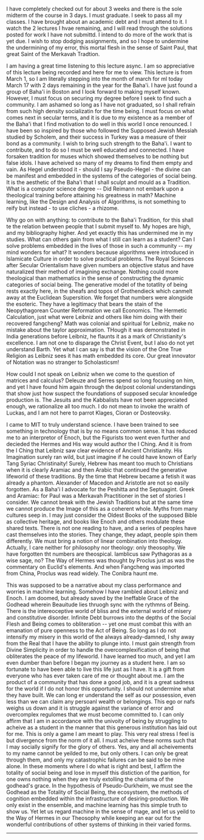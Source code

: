 I have completely checked out for about 3 weeks and there is the sole midterm of the course in 3 days. I must graduate. I seek to pass all my classes. I have brought about an academic debt and I must attend to it. I watch the 2 lectures I hvae remaining, and I will read through the solutions posted for work I have not submittd. I intend to do more of the work that is yet due. I wish to stop dodging assignments, and so I hope to undermine the undermining of my error, this mortal flesh in the sense of Saint Paul, that great Saint of the Merkavah Tradtion.

I am having a great time listening to this lecture async. I am so appreciative of this lecture being recorded and here for me to view. This lecture is from March 1, so I am literally stepping into the month of march for ml today March 17 with 2 days remaining in the year for the Baha'i. I have just found a group of Baha'i in Boston and I look forward to making myself known. However, I must focus on securing my degree before I seek to find such a community. I am ashamed so long as I have not graduated, so I shall refrain from such high density socializatin for the time being. I must focus on what comes next in secular terms, and it is due to my existence as a member of the Baha'i that I find motivation to do well in this world I once renounced. I have been so inspired by those who followed the Supposed Jewish Messiah studied by Scholem, and their success in Turkey was a measure of their bond as a community. I wish to bring such strength to the Baha'i. I want to contribute, and to do so I must be well educated and connected. I have forsaken tradition for muses which showed themselves to be nothing but false idols. I have acheived so many of my dreams to find them empty and vain. As Hegel understood it - should I say Pseudo-Hegel - the divine can be manifest and embedded in the systems of the categories of social being. It is the aesthetic of the Baha'i that I shall sculpt and mould as a Tradition. What is a computer science degree -- Did Reimann not embark upon a theological training before attaining his greatness in math? Machine learning, like the Design and Analysis of Algorithms, is not something to reify but instead - to use cliches - a rhizome.

Why go on with anything: to contribute to the Baha'i Tradition, for this shall te the relation between people that I submit myself to. My hopes are high, and my bibliography higher. And yet exactly this has undermined me in my studies. What can others gain from what I still can learn as a student? Can I solve problems embedded in the lives of those in such a community -- my mind wonders for what? It wonders because algorithms were introduced in Islamicate Culture in order to solve practical problems. The Royal Sciences after Secular Orientalism have given numbers an objective status and have naturalized their method of imagining exchange. Nothing could more theological than mathematics in the sense of constructing the dynamic categories of social being. The generative model of the totatlity of being rests exactly here, in the sheafs and topos of Grothendieck which canmelt away at the Euclidean Supersition. We forget that numbers were alongside the esoteric. They have a legitimacy that bears the stain of the Neopythagorean Counter Reformation we call Economics. The Hermetic Calculation, just what were Leibniz and others like him doing with their recovered fangcheng? Math was colonial and spiritual for Leibniz, make no mistake about the taylor approximation. THough it was demonstrated in India generations before Leibniz, he flaunts it as a mark of Christianity's excellence. I am not one to disparage the Christ Event, but I also do not yet understand Barth. Yet what I can say is that the vision of the One True Religion as Leibniz sees it has math embedded its core. Our great innovator of Notation was no stranger to Scholasticsm! 

How could I not speak on Leibniz when we come to the question of matrices and calculus? Deleuze and Serres spend so long focusing on him, and yet I have found him again through the de/post colonial understandings that show just how suspect the foundations of supposed secular knowledge production is. The Jesuits and the Kabbalists have not been appreciated enough, we rationalize all too much. I do not mean to invoke the wraith of Luckas, and I am not here to parrot Klages, Cioran or Dosteovsky. 


I came to MIT to truly understand science. I have been trained to see something in technology that is by no means common sense. It has reduced me to an interpretor of Enoch, but the Figurists too went even further and decieded the Hermes and His way would author the I Ching. And it is from the I Ching that Leibniz saw clear evidence of Ancient Christianity. His Imagination surely ran wild, but just imagine if he could have known of Early Tang Syriac Christinaity! Surely, Hebrew has meant too much to Christians when it is clearly Aramiac and then Arabic that continued the generative lifeworld of these traditions. By the time that Hebrew became a fetish it was already a phantom. Alexander of Macedon and Aristotle are not so easily forgotten. As a Baha'i I advocate for the Peshitta and the Septuagint. Greek and Aramiac: for Paul was a Merkavah Practitioner in the set of stories I consider. We cannot break with the Jewish Traditions but at the same time we cannot produce the Image of this as a coherent whole. Myths from many cultures seep in. I may just consider the Oldest Books of the supposed Bible as collective heritage, and books like Enoch and others modulate these shared texts. There is not one reading to have, and a series of peoples have cast themselves into the stories. They change, they adapt, people spin them differently. We must bring a notion of linear combination into theology. Actually, I care neither for philosophy nor theology: only theosophy. We have forgotten tht numbers are theospical. Iamblicus saw Pythagoras as a wise sage, no? The Way of Hermes was thought by Proclus just as was the commentary on Euclid's elements. And when Fangcheng was imported from China, Proclus was read widely. The Conibra haunt me.

This was supposed to be a narrative about my class performance and worries in machine learning. Somehow I have rambled about Leibniz and Enoch. I am doomed, but already saved by the Ineffable Grace of the Godhead wherein Beauitude lies thruogh sync with the rythmns of Being. There is the intereoceptive world of bliss and the external world of misery and constitutive disorder. Infinite Debt burrows into the depths of the Social Flesh and Being comes to obliteration -- yet one must combat this with an emanation of pure openness to the Act of Being. So long as I do not intensify my misery in this world of the always already-damned, I shy away from the Real that I have the ability to plunge into. I must gain strength from Divine Simplicity in order to handle the overcomplexification of being that obliterates the peace of my lifeworld. I have learned too much, and yet I am even dumber than before I began my journey as a student here. I am so fortunate to have been able to live this life just as I have. It is a gift from everyone who has ever taken care of me or thought about me. I am the product of a community that has done a good job, and it is a great sadness for the world if I do not honor this opportunity. I should not undermine what they have built. We can long er understand the self as our possession, even less than we can claim any persoanl wealth or belongings. This ego or nafs weighs us down and it is struggle against the variance of error and overcomplex regulomes that we must become committed to. I can only affirm that I am in accordance with the univoity of being by struggling to acheive as a student in the manner that this generous institution has laid out for me. This is only a game I am meant to play. This very real stress I feel is but divergence from the norm of it all. I must acheive these norms such that I may socially signify for the glory of others. Yes, any and all acheivements to my name cannot be yeilded to me, but only others. I can only be great through them, and only my catastrophic failures can be said to be mine alone. In these moments where I do what is right and best, I affirm the totality of social being and lose in myself this distiction of the parition, for one owns nothing when they are truly extolling the charisma of the godhead's grace. In the hypothesis of Pseudo-Durkheim, we must see the Godhead as the Totality of Social Being, the ecosystsem, the methods of cognition embedded within the infrastructure of desiring-production.  We only exist in the ensemble, and machine learning has this simple truth to show us. Yet let us regard machine in the sense of mage, and let us yeild to the Way of Hermes in our Theosophy while keeping an ear out for the wonderful contributions of other systems of thinking in their varied forms.

-------------
